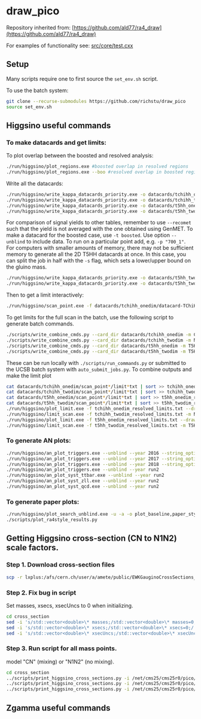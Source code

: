 draw_pico
========

Repository inherited from: [https://github.com/ald77/ra4_draw](https://github.com/ald77/ra4_draw)

For examples of functionality see: [src/core/test.cxx](src/core/test.cxx)

## Setup

Many scripts require one to first source the `set_env.sh` script.

To use the batch system:
~~~~bash
git clone --recurse-submodules https://github.com/richstu/draw_pico
source set_env.sh
~~~~

## Higgsino useful commands

### To make datacards and get limits:

To plot overlap between the boosted and resolved analysis:

~~~~bash
./run/higgsino/plot_regions.exe #boosted overlap in resolved regions
./run/higgsino/plot_regions.exe --boo #resolved overlap in boosted regions
~~~~

Write all the datacards:

~~~~bash
./run/higgsino/write_kappa_datacards_priority.exe -o datacards/tchihh_onedim/ -m CN -1 -r 1 --unblind --unblind_signalregion
./run/higgsino/write_kappa_datacards_priority.exe -o datacards/tchihh_twodim/ -m N1N2 -2 -r 1 --unblind --unblind_signalregion
./run/higgsino/write_kappa_datacards_priority.exe -o datacards/t5hh_onedim/ -m T5HH -f -1 -r 1 --unblind --unblind_signalregion
./run/higgsino/write_kappa_datacards_priority.exe -o datacards/t5hh_twodim/ -m T5HH -2 -r 1 --unblind --unblind_signalregion
~~~~

For comparison of signal yields to other tables, remember to use `--recomet` such that the yield is not averaged with the one obtained using GenMET. To make a datacard for the boosted case, use `-t boosted`. Use option `--unblind` to include data. To run on a particular point add, e.g. `-p "700_1"`. For computers with smaller amounts of memory, there may not be sufficient memory to generate all the 2D T5HH datacards at once. In this case, you can split the job in half with the `-s` flag, which sets a lower/upper bound on the gluino mass. 

~~~~bash
./run/higgsino/write_kappa_datacards_priority.exe -o datacards/t5hh_twodim/ -m T5HH -2 -r 1 --unblind --unblind_signalregion -s "-2100"
./run/higgsino/write_kappa_datacards_priority.exe -o datacards/t5hh_twodim/ -m T5HH -2 -r 1 --unblind --unblind_signalregion -s 2100
~~~~

Then to get a limit interactively:

~~~~bash
./run/higgsino/scan_point.exe -f datacards/tchihh_onedim/datacard-TChiHH_mChi-700_mLSP-0_Tune_2016,2017,2018_priority1_resolved.txt
~~~~

To get limits for the full scan in the batch, use the following script to generate batch commands.

~~~~bash
./scripts/write_combine_cmds.py --card_dir datacards/tchihh_onedim -m CN
./scripts/write_combine_cmds.py --card_dir datacards/tchihh_twodim -m N1N2
./scripts/write_combine_cmds.py --card_dir datacards/t5hh_onedim -m T5HH
./scripts/write_combine_cmds.py --card_dir datacards/t5hh_twodim -m T5HH
~~~~

These can be run locally with `./scripts/run_commands.py` or submitted to the UCSB batch system with `auto_submit_jobs.py`. To combine outputs and make the limit plot

~~~~bash
cat datacards/tchihh_onedim/scan_point*/limit*txt | sort >> tchihh_onedim_resolved_limits.txt
cat datacards/tchihh_twodim/scan_point*/limit*txt | sort >> tchihh_twodim_resolved_limits.txt
cat datacards/t5hh_onedim/scan_point*/limit*txt | sort >> t5hh_onedim_resolved_limits.txt
cat datacards/t5hh_twodim/scan_point*/limit*txt | sort >> t5hh_twodim_resolved_limits.txt
./run/higgsino/plot_limit.exe -f tchihh_onedim_resolved_limits.txt --drawData -t tchihh_onedim_resolved
./run/higgsino/limit_scan.exe -f tchihh_twodim_resolved_limits.txt -m N1N2 -t tchihh_twodim_resolved --unblind
./run/higgsino/plot_limit.exe -f t5hh_onedim_resolved_limits.txt --drawData -m T5HH -t t5hh_onedim_resolved
./run/higgsino/limit_scan.exe -f t5hh_twodim_resolved_limits.txt -m T5HH -t t5hh_twodim_resolved --unblind
~~~~

### To generate AN plots:

~~~~bash
./run/higgsino/an_plot_triggers.exe --unblind --year 2016 --string_options systematic,efficiency,cr
./run/higgsino/an_plot_triggers.exe --unblind --year 2017 --string_options systematic,efficiency,cr
./run/higgsino/an_plot_triggers.exe --unblind --year 2018 --string_options systematic,efficiency,cr
./run/higgsino/an_plot_triggers.exe --unblind --year run2
./run/higgsino/an_plot_syst_ttbar.exe --unblind --year run2
./run/higgsino/an_plot_syst_zll.exe --unblind --year run2
./run/higgsino/an_plot_syst_qcd.exe --unblind --year run2
~~~~

### To generate paper plots:

~~~~bash
./run/higgsino/plot_search_unblind.exe -u -a -o plot_baseline,paper_style,plot_in_btags,plot_in_btags_with_met_split
./scripts/plot_ra4style_results.py
~~~~

## Getting Higgsino cross-section (CN to N1N2) scale factors.

### Step 1. Download cross-section files

~~~~bash
scp -r lxplus:/afs/cern.ch/user/a/amete/public/EWKGauginoCrossSections_13TeV cross_section
~~~~

### Step 2. Fix bug in script

Set masses, xsecs, xsecUncs to 0 when initializing.

~~~~bash
cd cross_section
sed -i 's/std::vector<double>\* masses;/std::vector<double>\* masses=0;/' get_gaugino.C
sed -i 's/std::vector<double>\* xsecs;/std::vector<double>\* xsecs=0;/' get_gaugino.C
sed -i 's/std::vector<double>\* xsecUncs;/std::vector<double>\* xsecUncs=0;/' get_gaugino.C
~~~~

### Step 3. Run script for all mass points.

 model "CN" (mixing) or "N1N2" (no mixing).

~~~~bash
cd cross_section
../scripts/print_higgsino_cross_sections.py -i /net/cms25/cms25r0/pico/NanoAODv7/nano/2016/SMS-TChiHH_2D -m CN
../scripts/print_higgsino_cross_sections.py -i /net/cms25/cms25r0/pico/NanoAODv7/nano/2016/SMS-TChiHH_2D -m N1N2
../scripts/print_higgsino_cross_sections.py -i /net/cms25/cms25r0/pico/NanoAODv7/nano/2016/SMS-TChiHH_2D -c
~~~~

## Zgamma useful commands

